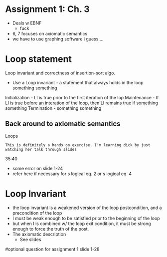 # Assignment 1: Ch. 3
- Deals w EBNF
	- fuck
- 6, 7 focuses on axiomatic semantics
- we have to use graphing software i guess....

# Loop statement
Loop invariant and correctness of insertion-sort algo.
- Use a Loop invariant - a statement that always holds in the loop something something

Initialization - LI is true prior to the first iteration of the lop
Maintenance - If LI is true before an interation of the loop, then LI remains true if something something
Termination - something something

## Back around to axiomatic semantics
Loops

`This is definitely a hands on exercise. I'm learning dick by just watching her talk through slides`

35:40
- some error on slide 1-24
- refer here if necessary for s logical eq. 2 or s logical eq. 4

# Loop Invariant
- the loop invariant is a weakened version of the loop postcondition, and a precondition of the loop
- I must be weak enough to be satisfied prior to the beginning of the loop
- but when I is combined w/ the loop exit condition, it must be strong enough to force the truth of the post.
- The axiomatic description
	- See slides

#optional question for assignment 1
slide 1-28